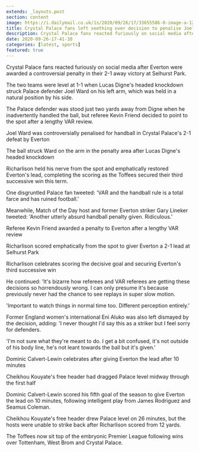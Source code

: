```yaml
---
extends: _layouts.post
section: content
image: https://i.dailymail.co.uk/1s/2020/09/26/17/33655586-0-image-a-12_1601138005321.jpg 
title: Crystal Palace fans left seething over decision to penalise Joel Ward for handball 
description: Crystal Palace fans reacted furiously on social media after Everton were awarded a controversial penalty in their 2-1 away victory at Selhurst Park.  
date: 2020-09-26-17-41-10 
categories: [latest, sports] 
featured: true 
--- 
```

Crystal Palace fans reacted furiously on social media after Everton were awarded a controversial penalty in their 2-1 away victory at Selhurst Park. 

The two teams were level at 1-1 when Lucas Digne's headed knockdown struck Palace defender Joel Ward on his left arm, which was held in a natural position by his side. 

The Palace defender was stood just two yards away from Digne when he inadvertently handled the ball, but referee Kevin Friend decided to point to the spot after a lengthy VAR review.

Joel Ward was controversially penalised for handball in Crystal Palace's 2-1 defeat by Everton



The ball struck Ward on the arm in the penalty area after Lucas Digne's headed knockdown



Richarlison held his nerve from the spot and emphatically restored Everton's lead, completing the scoring as the Toffees secured their third successive win this term.

One disgruntled Palace fan tweeted: 'VAR and the handball rule is a total farce and has ruined football.'

Meanwhile, Match of the Day host and former Everton striker Gary Lineker tweeted: 'Another utterly absurd handball penalty given. Ridiculous.'

Referee Kevin Friend awarded a penalty to Everton after a lengthy VAR review



Richarlison scored emphatically from the spot to giver Everton a 2-1 lead at Selhurst Park

Richarlison celebrates scoring the decisive goal and securing Everton's third successive win

He continued: 'It's bizarre how referees and VAR referees are getting these decisions so horrendously wrong. I can only presume it's because previously never had the chance to see replays in super slow motion. 

'Important to watch things in normal time too. Different perception entirely.' 

Former England women's international Eni Aluko was also left dismayed by the decision, adding: 'I never thought I'd say this as a striker but I feel sorry for defenders. 

'I'm not sure what they're meant to do. I get a bit confused, it's not outside of his body line, he's not leant towards the ball but it's given.'

Dominic Calvert-Lewin celebrates after giving Everton the lead after 10 minutes

Cheikhou Kouyate's free header had dragged Palace level midway through the first half

Dominic Calvert-Lewin scored his fifth goal of the season to give Everton the lead on 10 minutes, following intelligent play from James Rodriguez and Seamus Coleman.

Cheikhou Kouyate's free header drew Palace level on 26 minutes, but the hosts were unable to strike back after Richarlison scored from 12 yards.

The Toffees now sit top of the embryonic Premier League following wins over Tottenham, West Brom and Crystal Palace. 

